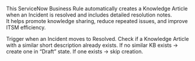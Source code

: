 This ServiceNow Business Rule automatically creates a Knowledge Article when an Incident is resolved and includes detailed resolution notes.  
It helps promote knowledge sharing, reduce repeated issues, and improve ITSM efficiency.

Trigger when an Incident moves to Resolved.
Check if a Knowledge Article with a similar short description already exists.
If no similar KB exists → create one in “Draft” state.
If one exists → skip creation.

